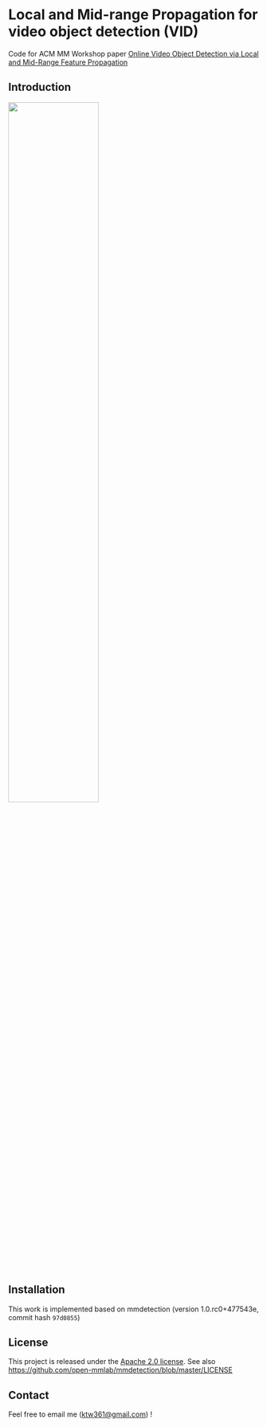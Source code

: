 
# Local and Mid-range Propagation for video object detection (VID)

Code for ACM MM Workshop paper [Online Video Object Detection via Local and Mid-Range Feature Propagation](https://dl.acm.org/doi/10.1145/3422852.3423477)

## Introduction

<img src="https://user-images.githubusercontent.com/23008175/90168988-89058d80-ddd0-11ea-8f7b-c2c669d1f6cf.png" height="60%" width="60%" >

## Installation

This work is implemented based on mmdetection (version 1.0.rc0+477543e, commit hash `97d0855`)

## License

This project is released under the [Apache 2.0 license](LICENSE).
See also https://github.com/open-mmlab/mmdetection/blob/master/LICENSE

## Contact

Feel free to email me (ktw361@gmail.com) !

